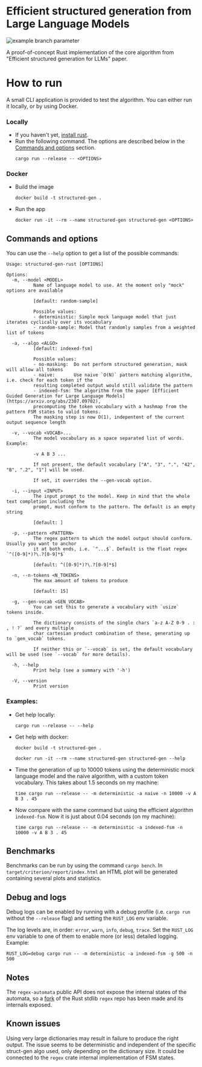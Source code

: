 # Efficient structured generation from Large Language Models
![example branch parameter](https://github.com/f-forcher/structured-gen-rust/actions/workflows/rust-tests.yml/badge.svg)

A proof-of-concept Rust implementation of the core algorithm from "Efficient structured generation for LLMs" paper.

# How to run
A small CLI application is provided to test the algorithm. You can either run it locally, or by using Docker.

### Locally
- If you haven't yet, [install rust](https://www.rust-lang.org/tools/install).
- Run the following command. The options are described below in the [Commands and options](#commands) section.
    ```
    cargo run --release -- <OPTIONS>
    ```

### Docker
- Build the image 
    ```
    docker build -t structured-gen .
    ```
- Run the app
    ```
    docker run -it --rm --name structured-gen structured-gen <OPTIONS>
    ```

## Commands and options
You can use the `--help` option to get a list of the possible commands:

```
Usage: structured-gen-rust [OPTIONS]

Options:
  -m, --model <MODEL>
          Name of language model to use. At the moment only "mock" options are available

          [default: random-sample]

          Possible values:
          - deterministic: Simple mock language model that just iterates cyclically over its vocabulary
          - random-sample: Model that randomly samples from a weighted list of tokens

  -a, --algo <ALGO>
          [default: indexed-fsm]

          Possible values:
          - no-masking:  Do not perform structured generation, mask will allow all tokens
          - naive:       Use naive `O(N)` pattern matching algorithm, i.e. check for each token if the 
          resulting completed output would still validate the pattern
          - indexed-fsm: The algorithm from the paper [Efficient Guided Generation for Large Language Models](https://arxiv.org/abs/2307.09702), 
          precomputing the token vocabulary with a hashmap from the pattern FSM states to valid tokens. 
          The masking step is now O(1), indepentent of the current output sequence length

  -v, --vocab <VOCAB>...
          The model vocabulary as a space separated list of words. Example:

          -v A B 3 ...

          If not present, the default vocabulary ["A", "3", ".", "42", "B", ".2", "1"] will be used.

          If set, it overrides the --gen-vocab option.

  -i, --input <INPUT>
          The input prompt to the model. Keep in mind that the whole text completion including the 
          prompt, must conform to the pattern. The default is an empty string

          [default: ]

  -p, --pattern <PATTERN>
          The regex pattern to which the model output should conform. Usually you want to anchor 
          it at both ends, i.e. `^...$`. Default is the float regex `^([0-9]*)?\.?[0-9]*$`

          [default: ^([0-9]*)?\.?[0-9]*$]

  -n, --n-tokens <N_TOKENS>
          The max amount of tokens to produce

          [default: 15]

  -g, --gen-vocab <GEN_VOCAB>
          You can set this to generate a vocabulary with `usize` tokens inside.

          The dictionary consists of the single chars `a-z A-Z 0-9 . : , ! ?` and every multiple 
          char cartesian product combination of these, generating up to `gen_vocab` tokens.

          If neither this or `--vocab` is set, the default vocabulary will be used (see `--vocab` for more details).

  -h, --help
          Print help (see a summary with '-h')

  -V, --version
          Print version
```

### Examples:
- Get help locally:
    ```
    cargo run --release -- --help
    ```
- Get help with docker:

    ```
    docker build -t structured-gen .

    docker run -it --rm --name structured-gen structured-gen --help
    ```
- Time the generation of up to 10000 tokens using the deterministic mock language model and the naive algorithm, with a custom token vocabulary. This takes about 1.5 seconds on my machine:

    ```
    time cargo run --release -- -m deterministic -a naive -n 10000 -v A B 3 . 45
    ```

- Now compare with the same command but using the efficient algorithm `indexed-fsm`. Now it is just
about 0.04 seconds (on my machine):

    ```
    time cargo run --release -- -m deterministic -a indexed-fsm -n 10000 -v A B 3 . 45
    ```

## Benchmarks
Benchmarks can be run by using the command `cargo bench`. 
In `target/criterion/report/index.html` an HTML plot will be generated
containing several plots and statistics.

## Debug and logs
Debug logs can be enabled by running with a debug profile (i.e. `cargo run` without the `--release` flag) and setting the `RUST_LOG` env variable.

The log levels are, in order: `error`, `warn`, `info`, `debug`, `trace`.
Set the `RUST_LOG` env variable to one of them to enable more (or
less) detailed logging. Example:

```
RUST_LOG=debug cargo run -- -m deterministic -a indexed-fsm -g 500 -n 500
```

## Notes
The `regex-automata` public API does not expose the internal states
of the automata, so a [fork](https://github.com/f-forcher/regex/tree/expose-state-iter) of the Rust stdlib `regex` repo has been made and its internals exposed.

## Known issues
Using very large dictionaries may result in failure to produce the right output. The issue seems to be deterministic and independent of the
specific struct-gen algo used, only depending on the dictionary size. It could be connected to the `regex` crate internal implementation of FSM states.